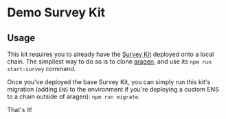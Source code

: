 Demo Survey Kit
===============

Usage
-----

This kit requires you to already have the [Survey Kit](../survey) deployed onto a local chain. The
simpliest way to do so is to clone [aragen](https://github.com/aragon/aragen), and use its
`npm run start:survey` command.

Once you've deployed the base Survey Kit, you can simply run this kit's migration (adding `ENS` to
the environment if you're deploying a custom ENS to a chain outside of aragen): `npm run migrate`.

That's it!

